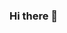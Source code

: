 ### Hi there 👋

<!--
**GourabGITHUB/GourabGITHUB** is a ✨ _special_ ✨ repository because its `README.md` (this file) appears on your GitHub profile.

Here are some ideas to get you started:

- 🔭 I’m currently working on Nothing really ...
- 🌱 I’m currently learning Front end Web developement...
- 👯 I’m looking to collaborate on ...
- 🤔 I’m looking for help with ...
- 💬 Ask me about anything, Sure ...
- 😄 Pronouns: ...
- ⚡ Fun fact: ...
-->
